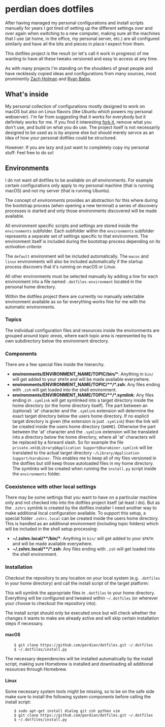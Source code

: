 # perdian does dotfiles

After having managed my personal configurations and install scripts manually for years I got tired of setting up the different settings over and over again when switching to a new computer, making  sure all the machines that I use (at home, in the office, my personal server, etc.) are all  configured similarly and have all the bits and pieces in place I expect from them.

This dotfiles project is the result (or let's call it work in progress) of me wanting to have all these tweaks versioned and easy to access at any time.

As with many projects I'm standing on the shoulders of great people and have recklessly copied ideas and configurations from many sources, most prominently [Zach Holman](https://github.com/holman/dotfiles) and [Ryan Bates](https://github.com/ryanb/dotfiles).

## What's inside

My personal collection of configurations mostly designed to work on macOS but also on Linux flavors (like Ubuntu which powers my personal webserver).
I'm far from suggesting that it works for everybody but it definitely works for me.
If you find it interesting [fork it](https://github.com/perdian/dotfiles/fork), remove what you don't use, and build on what you do use.
The project itself is not necessarily designed to be used as is by anyone else but should merely servce as an idea of how *your* personal dotfiles could be structured.

However: If you are lazy and just want to completely copy my personal stuff: Feel free to do so!

## Environments

I do not want *all* dotfiles to be available on *all* environments.
For example certain configurations only apply to my personal machine (that is running macOS) and not my server (that is running Ubuntu).

The concept of *environments* provides an abstraction for this where during the bootstrap process (when opening a new terminal) a series of discovery processes is started and only those environments discovered will be made available.

All environment specific scripts and settings are stored inside the `environments` subfolder.
Each subfolder within the `environments` subfolder represents a separate set of settings specific to that environment.
The environment itself is included during the bootstrap process depending on its *activation criteria*:

The `default` environment will be included automatically.
The `macos` and `linux` environments will also be included automatically if the startup process discovers that it's running on macOS or Linux.

All other environments must be selected manually by adding a line for each environment into a file named `.dotfiles-environment` located in the personal home directory.

Within the dotfiles project there are currently no manually selectable environment available as so far everything works fine for me with the automatic environments.

### Topics

The individual configuration files and resources inside the environments are grouped around *topic areas*, where each topic area is represented by its own subdirectory below the environment directory.

### Components

There are a few special files inside the hierarchy.

- **environments/ENVIRONMENT_NAME/TOPIC/bin/\***: Anything in `bin/` will get added to your `$PATH` and will be made available everywhere.
- **environments/ENVIRONMENT_NAME/TOPIC/\*\*/\*.zsh**: Any files ending with `.zsh` will get loaded into the shell environment.
- **environments/ENVIRONMENT_NAME/TOPIC/\*\*/\*.symlink**: Any files ending in `.symlink` will get symlinked into a target directory inside the home directory (or the home directory itself). The part between an (optional) 'at' character and the `.symlink` extension will determine the exact target directory below the users home directory.  If no explicit target directory is given (the extension is just `.symlink`) then the link will be created inside the users home directory (`$HOME`). Otherwise the part between the 'at' character and the `.symlink` extension will be translated into a directory below the home directory, where all 'at' characters will be replaced by a forward slash.  So for example the file `private.xml@Library@Application Support@karabiner.symlink` will be translated to the actual target directory `~/Library/Application Support/karabiner`. This enables me to keep all of my files versioned in the dotfiles but still keep those autoloaded files in my home directory. The symlinks will be created when running the `install.py` script inside the `environments` folder.

### Coexistence with other local settings

There may be some settings that you want to have on a particular machine only and not checked into into the dotfiles project itself (at least I do).
But as the `.zshrc` symlink is created by the dotfiles installer I need another way to make additional local configuration available.
To support this setup, a special folder `.zshrc.local` can be created inside the users home directory.
This is handled as an additional environment (including topic folders) which will be included in the shell setup processing:

- **~/.zshrc.local/\*\*/bin/\***: Anything in `bin/` will get added to your `$PATH` and will be made available everywhere.
- **~/.zshrc.local/\*\*/\*.zsh**: Any files ending with `.zsh` will get loaded into the shell environment.

### Installation

Checkout the repository to any location on your local system (e.g. `.dotfiles` in your home directory) and call the install script of the target platform:

This will symlink the appropriate files in `.dotfiles` to your home directory.
Everything will be configured and tweaked within `~/.dotfiles` (or wherever your choose to checkout the repository into).

The install script should only be executed once but will check whether the changes it wants to make are already active and will skip certain installation steps if necessary.

#### macOS

        $ git clone https://github.com/perdian/dotfiles.git ~/.dotfiles
        $ ~/.dotfiles/install.py

The necessary dependencies will be installed automatically by the install script, making sure Homebrew is installed and downloading all additional resources through Homebrew.

#### Linux

Some necessary system tools might be missing, so to be on the safe side make sure to install the following system components before calling the install script:

        $ sudo apt-get install dialog git zsh python vim
        $ git clone https://github.com/perdian/dotfiles.git ~/.dotfiles
        $ ~/.dotfiles/install.py
